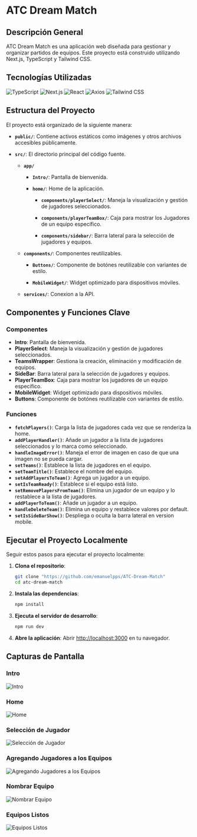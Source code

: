 # ATC Dream Match

## Descripción General

ATC Dream Match es una aplicación web diseñada para gestionar y organizar partidos de equipos. Este proyecto está construido utilizando Next.js, TypeScript y Tailwind CSS.

## Tecnologías Utilizadas

![TypeScript](https://img.shields.io/badge/TypeScript-007ACC?style=flat&logo=typescript&logoColor=white)
![Next.js](https://img.shields.io/badge/Next.js-000000?style=flat&logo=next.js&logoColor=white)
![React](https://img.shields.io/badge/React-61DAFB?style=flat&logo=react&logoColor=white)
![Axios](https://img.shields.io/badge/Axios-5A29E3?style=flat&logo=axios&logoColor=white)
![Tailwind CSS](https://img.shields.io/badge/Tailwind_CSS-06B6D4?style=flat&logo=tailwind-css&logoColor=white)

## Estructura del Proyecto

El proyecto está organizado de la siguiente manera:

- **`public/`**: Contiene activos estáticos como imágenes y otros archivos accesibles públicamente.
- **`src/`**: El directorio principal del código fuente.

  - **`app/`**

    - **`Intro/`**: Pantalla de bienvenida.

    - **`home/`**: Home de la aplicación.

      - **`components/playerSelect/`**: Maneja la visualización y gestión de jugadores seleccionados.

      - **`components/playerTeamBox/`**: Caja para mostrar los Jugadores de un equipo específico.

      - **`components/sidebar/`**: Barra lateral para la selección de jugadores y equipos.

  - **`components/`**: Componentes reutilizables.

    - **`Buttons/`**: Componente de botónes reutilizable con variantes de estilo.

    - **`MobileWidget/`**: Widget optimizado para dispositivos móviles.

  - **`services/`**: Conexion a la API.

## Componentes y Funciones Clave

### Componentes

- **Intro**: Pantalla de bienvenida.
- **PlayerSelect**: Maneja la visualización y gestión de jugadores seleccionados.
- **TeamsWrapper**: Gestiona la creación, eliminación y modificación de equipos.
- **SideBar**: Barra lateral para la selección de jugadores y equipos.
- **PlayerTeamBox**: Caja para mostrar los jugadores de un equipo específico.
- **MobileWidget**: Widget optimizado para dispositivos móviles.
- **Buttons**: Componente de botónes reutilizable con variantes de estilo.

### Funciones

- **`fetchPlayers()`**: Carga la lista de jugadores cada vez que se renderiza la home.
- **`addPlayerHandler()`**: Añade un jugador a la lista de jugadores seleccionados y lo marca como seleccionado.
- **`handleImageError()`**: Maneja el error de imagen en caso de que una imagen no se pueda cargar.
- **`setTeams()`**: Establece la lista de jugadores en el equipo.
- **`setTeamTitle()`**: Establece el nombre del equipo.
- **`setAddPlayersToTeam()`**: Agrega un jugador a un equipo.
- **`setIsTeamReady()`**: Establece si el equipo está listo.
- **`setRemovePlayersFromTeam()`**: Elimina un jugador de un equipo y lo restablece a la lista de jugadores.
- **`addPlayerToTeam()`**: Añade un jugador a un equipo.
- **`handleDeleteTeam()`**: Elimina un equipo y restablece valores por default.
- **`setIsSideBarShow()`**: Despliega o oculta la barra lateral en version mobile.

## Ejecutar el Proyecto Localmente

Seguir estos pasos para ejecutar el proyecto localmente:

1. **Clona el repositorio**:

   ```bash
   git clone "https://github.com/emanuelpps/ATC-Dream-Match"
   cd atc-dream-match
   ```

2. **Instala las dependencias**:

   ```bash
   npm install
   ```

3. **Ejecuta el servidor de desarrollo**:

   ```bash
   npm run dev
   ```

4. **Abre la aplicación**:
   Abrir [http://localhost:3000](http://localhost:3000) en tu navegador.


## Capturas de Pantalla

### Intro
![Intro](https://res.cloudinary.com/dkgoszhfr/image/upload/v1722865077/lqvxb8qznrx9wg8c4gh9.png)

### Home
![Home](https://res.cloudinary.com/dkgoszhfr/image/upload/v1722865079/xjppjuoij5wfzsd4gp6o.png)

### Selección de Jugador
![Selección de Jugador](https://res.cloudinary.com/dkgoszhfr/image/upload/v1722865078/psil6b16c2n9m6rk58ci.png)

### Agregando Jugadores a los Equipos
![Agregando Jugadores a los Equipos](https://res.cloudinary.com/dkgoszhfr/image/upload/v1722865080/fapuyuo3otsxtslw5a6n.png)

### Nombrar Equipo
![Nombrar Equipo](https://res.cloudinary.com/dkgoszhfr/image/upload/v1722865079/ztxio4oryv3fypf6sqoc.png)

### Equipos Listos
![Equipos Listos](https://res.cloudinary.com/dkgoszhfr/image/upload/v1722865080/n7vxbfmcqhnqecvd9uru.png)
